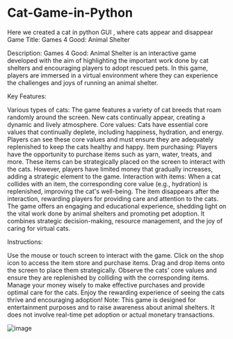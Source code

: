 # Cat-Game-in-Python
Here we created a cat in python GUI , where cats appear and disappear
Game Title: Games 4 Good: Animal Shelter

Description:
Games 4 Good: Animal Shelter is an interactive game developed with the aim of highlighting the important work done by cat shelters and encouraging players to adopt rescued pets. In this game, players are immersed in a virtual environment where they can experience the challenges and joys of running an animal shelter.

Key Features:

Various types of cats: The game features a variety of cat breeds that roam randomly around the screen. New cats continually appear, creating a dynamic and lively atmosphere.
Core values: Cats have essential core values that continually deplete, including happiness, hydration, and energy. Players can see these core values and must ensure they are adequately replenished to keep the cats healthy and happy.
Item purchasing: Players have the opportunity to purchase items such as yarn, water, treats, and more. These items can be strategically placed on the screen to interact with the cats. However, players have limited money that gradually increases, adding a strategic element to the game.
Interaction with items: When a cat collides with an item, the corresponding core value (e.g., hydration) is replenished, improving the cat's well-being. The item disappears after the interaction, rewarding players for providing care and attention to the cats.
The game offers an engaging and educational experience, shedding light on the vital work done by animal shelters and promoting pet adoption. It combines strategic decision-making, resource management, and the joy of caring for virtual cats.

Instructions:

Use the mouse or touch screen to interact with the game.
Click on the shop icon to access the item store and purchase items.
Drag and drop items onto the screen to place them strategically.
Observe the cats' core values and ensure they are replenished by colliding with the corresponding items.
Manage your money wisely to make effective purchases and provide optimal care for the cats.
Enjoy the rewarding experience of seeing the cats thrive and encouraging adoption!
Note: This game is designed for entertainment purposes and to raise awareness about animal shelters. It does not involve real-time pet adoption or actual monetary transactions.


![image](https://github.com/ShairALiMughal/Cat-Game-in-Python/assets/77397004/d097667d-7ca3-4f2e-9423-653da1b0abe1)

